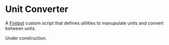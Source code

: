 # Unit Converter

A [Firebot](https://firebot.app) custom script that defines utilities to manupulate units and convert between units.

Under construction. 